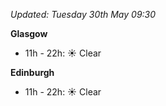 *Updated: Tuesday 30th May 09:30*

**Glasgow**

* 11h - 22h: :sunny: Clear

**Edinburgh**

* 11h - 22h: :sunny: Clear
